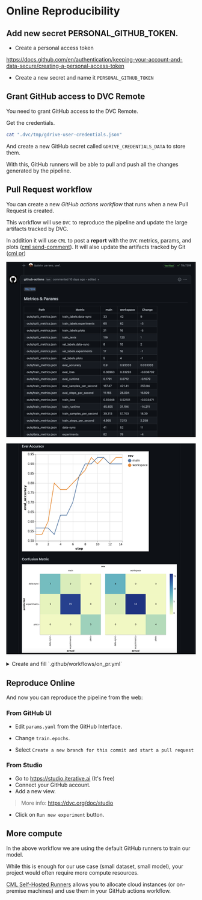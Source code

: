 # Online Reproducibility

## Add new secret PERSONAL_GITHUB_TOKEN.

- Create a personal access token

https://docs.github.com/en/authentication/keeping-your-account-and-data-secure/creating-a-personal-access-token

- Create a new secret and name it `PERSONAL_GITHUB_TOKEN`

## Grant GitHub access to DVC Remote

You need to grant GitHub access to the DVC Remote.

Get the credentials.

```bash
cat ".dvc/tmp/gdrive-user-credentials.json"
```

And create a new GitHub secret called `GDRIVE_CREDENTIALS_DATA` to store them.

With this, GitHub runners will be able to pull and push all the changes generated by the pipeline.

## Pull Request workflow

You can create a new *GitHub actions workflow* that runs when a new Pull Request is created.

This workflow will use `DVC` to reproduce the pipeline and update the large artifacts tracked by DVC.

In addition it will use `CML` to post a **report** with the `DVC` metrics, params, and plots ([cml send-comment](https://cml.dev/doc/ref/send-comment)). It will also update the artifacts tracked by Git ([cml pr](https://cml.dev/doc/ref/pr))

![Report Metrics](./imgs/report-metrics.png)

![Report Plots](./imgs/report-plots.png)

<details>
<summary>Create and fill `.github/workflows/on_pr.yml`</summary>

```yaml
name: DVC & CML Workflow

on:
  pull_request:

  # Allows you to run this workflow manually from the Actions tab
  workflow_dispatch:

jobs:
  build:
    runs-on: ubuntu-latest
    container: docker://ghcr.io/iterative/cml:latest

    steps:
      - uses: actions/checkout@v2
        with:
          fetch-depth: 0

      - name: Setup
        run: |
          pip install -r requirements.txt

      - name: Run DVC pipeline
        env:
          GITHUB_TOKEN: ${{ secrets.PERSONAL_GITHUB_TOKEN }}
          GDRIVE_CREDENTIALS_DATA: ${{ secrets.GDRIVE_CREDENTIALS_DATA }}
        run: |
          dvc repro --pull

      - name: Share changes
        env:
          GDRIVE_CREDENTIALS_DATA: ${{ secrets.GDRIVE_CREDENTIALS_DATA }}
        run: |
          dvc push

      - name: Create a P.R. with CML 
        env:
          REPO_TOKEN: ${{ secrets.GITHUB_TOKEN }}
        run: |
          cml pr --auto-merge "dvc.lock" "outs/*.json" "outs/eval"  "outs/train_metrics"

      - name: CML Report
        env:
          REPO_TOKEN: ${{ secrets.GITHUB_TOKEN }}
        run: |
          echo "## Metrics & Params" >> report.md

          dvc exp diff main --show-md >> report.md
          cml send-comment --pr --update report.md
                  
          echo "## Plots" >> report.md

          echo "### Eval Loss" >> report.md
          dvc plots diff \
            --target outs/train_metrics/scalars/eval_loss.tsv --show-vega main > vega.json
          vl2png vega.json -s 1.5 | cml-publish --md  >> report.md

          echo "### Eval Accuracy" >> report.md
          dvc plots diff \
            --target outs/train_metrics/scalars/eval_accuracy.tsv --show-vega main > vega.json
          vl2png vega.json -s 1.5 | cml-publish --md  >> report.md

          echo "### Confusion Matrix" >> report.md
          dvc plots diff \
            --target outs/eval/plots/confusion_matrix.json --show-vega main > vega.json
          vl2png vega.json -s 1.5 | cml-publish --md  >> report.md

          cml send-comment --pr --update report.md
```
</details>

## Reproduce Online

And now you can reproduce the pipeline from the web:

### From GitHub UI

- Edit `params.yaml` from the GitHub Interface.

- Change `train.epochs`.

- Select `Create a new branch for this commit and start a pull request`

### From Studio

- Go to https://studio.iterative.ai (It's free)
- Connect your GitHub account.
- Add a new view.

> More info: https://dvc.org/doc/studio

- Click on `Run new experiment` button.

## More compute

In the above workflow we are using the default GitHub runners to train our model.

While this is enough for our use case (small dataset, small model), your project would often require more compute resources.

[CML Self-Hosted Runners](https://cml.dev/doc/self-hosted-runners) allows you to allocate cloud instances (or on-premise machines) and use them in your GitHub actions workflow.
